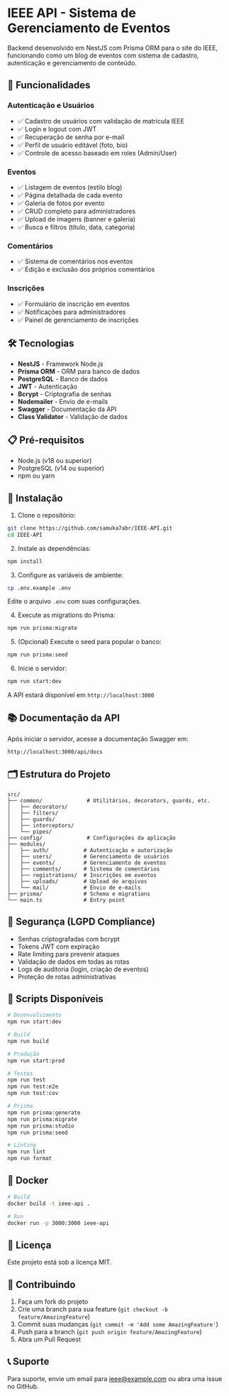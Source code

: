 # IEEE API - Sistema de Gerenciamento de Eventos

Backend desenvolvido em NestJS com Prisma ORM para o site do IEEE, funcionando como um blog de eventos com sistema de cadastro, autenticação e gerenciamento de conteúdo.

## 🚀 Funcionalidades

### Autenticação e Usuários
- ✅ Cadastro de usuários com validação de matrícula IEEE
- ✅ Login e logout com JWT
- ✅ Recuperação de senha por e-mail
- ✅ Perfil de usuário editável (foto, bio)
- ✅ Controle de acesso baseado em roles (Admin/User)

### Eventos
- ✅ Listagem de eventos (estilo blog)
- ✅ Página detalhada de cada evento
- ✅ Galeria de fotos por evento
- ✅ CRUD completo para administradores
- ✅ Upload de imagens (banner e galeria)
- ✅ Busca e filtros (título, data, categoria)

### Comentários
- ✅ Sistema de comentários nos eventos
- ✅ Edição e exclusão dos próprios comentários

### Inscrições
- ✅ Formulário de inscrição em eventos
- ✅ Notificações para administradores
- ✅ Painel de gerenciamento de inscrições

## 🛠️ Tecnologias

- **NestJS** - Framework Node.js
- **Prisma ORM** - ORM para banco de dados
- **PostgreSQL** - Banco de dados
- **JWT** - Autenticação
- **Bcrypt** - Criptografia de senhas
- **Nodemailer** - Envio de e-mails
- **Swagger** - Documentação da API
- **Class Validator** - Validação de dados

## 📋 Pré-requisitos

- Node.js (v18 ou superior)
- PostgreSQL (v14 ou superior)
- npm ou yarn

## 🔧 Instalação

1. Clone o repositório:
```bash
git clone https://github.com/samuka7abr/IEEE-API.git
cd IEEE-API
```

2. Instale as dependências:
```bash
npm install
```

3. Configure as variáveis de ambiente:
```bash
cp .env.example .env
```

Edite o arquivo `.env` com suas configurações.

4. Execute as migrations do Prisma:
```bash
npm run prisma:migrate
```

5. (Opcional) Execute o seed para popular o banco:
```bash
npm run prisma:seed
```

6. Inicie o servidor:
```bash
npm run start:dev
```

A API estará disponível em `http://localhost:3000`

## 📚 Documentação da API

Após iniciar o servidor, acesse a documentação Swagger em:
```
http://localhost:3000/api/docs
```

## 🗂️ Estrutura do Projeto

```
src/
├── common/              # Utilitários, decorators, guards, etc.
│   ├── decorators/
│   ├── filters/
│   ├── guards/
│   ├── interceptors/
│   └── pipes/
├── config/              # Configurações da aplicação
├── modules/
│   ├── auth/           # Autenticação e autorização
│   ├── users/          # Gerenciamento de usuários
│   ├── events/         # Gerenciamento de eventos
│   ├── comments/       # Sistema de comentários
│   ├── registrations/  # Inscrições em eventos
│   ├── uploads/        # Upload de arquivos
│   └── mail/           # Envio de e-mails
├── prisma/             # Schema e migrations
└── main.ts             # Entry point
```

## 🔐 Segurança (LGPD Compliance)

- Senhas criptografadas com bcrypt
- Tokens JWT com expiração
- Rate limiting para prevenir ataques
- Validação de dados em todas as rotas
- Logs de auditoria (login, criação de eventos)
- Proteção de rotas administrativas

## 📝 Scripts Disponíveis

```bash
# Desenvolvimento
npm run start:dev

# Build
npm run build

# Produção
npm run start:prod

# Testes
npm run test
npm run test:e2e
npm run test:cov

# Prisma
npm run prisma:generate
npm run prisma:migrate
npm run prisma:studio
npm run prisma:seed

# Linting
npm run lint
npm run format
```

## 🐳 Docker

```bash
# Build
docker build -t ieee-api .

# Run
docker run -p 3000:3000 ieee-api
```

## 📄 Licença

Este projeto está sob a licença MIT.

## 👥 Contribuindo

1. Faça um fork do projeto
2. Crie uma branch para sua feature (`git checkout -b feature/AmazingFeature`)
3. Commit suas mudanças (`git commit -m 'Add some AmazingFeature'`)
4. Push para a branch (`git push origin feature/AmazingFeature`)
5. Abra um Pull Request

## 📞 Suporte

Para suporte, envie um email para ieee@example.com ou abra uma issue no GitHub.
